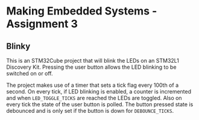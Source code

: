 # Making Embedded Systems - Assignment 3
## Blinky
This is an STM32Cube project that will blink the LEDs on an STM32L1 Discovery Kit. Pressing the user button allows the LED blinking to be switched on or off.

The project makes use of a timer that sets a tick flag every 100th of a second. On every tick, if LED blinking is enabled, a counter is incremented and when `LED_TOGGLE_TICKS` are reached the LEDs are toggled. Also on every tick the state of the user button is polled. The button pressed state is debounced and is only set if the button is down for `DEBOUNCE_TICKS`.